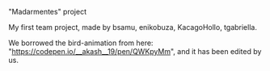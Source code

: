 "Madarmentes" project

My first team project, made by bsamu, enikobuza, KacagoHollo, tgabriella. 

We borrowed the bird-animation from here: "https://codepen.io/__akash__19/pen/QWKpyMm", and it has been edited by us.
